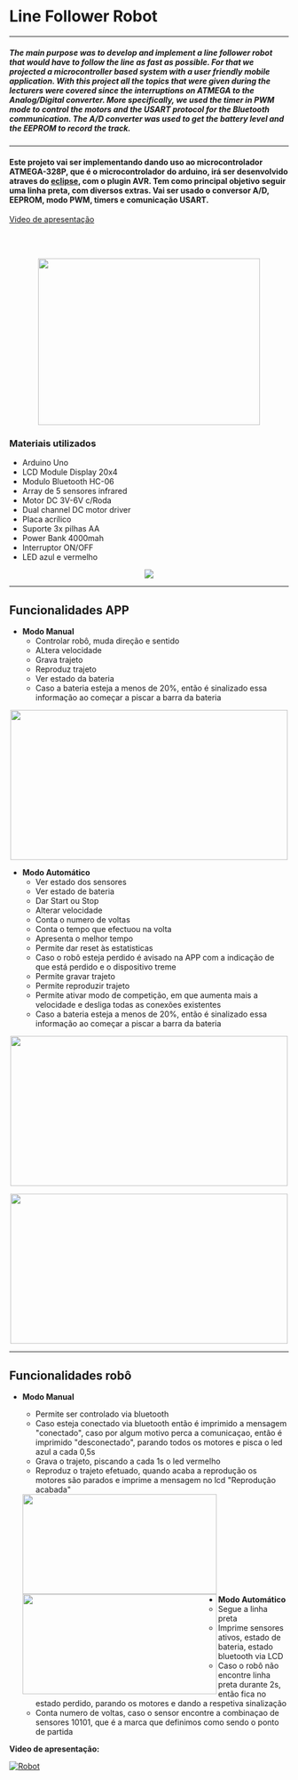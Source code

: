 # Line Follower Robot

----

##### The main purpose was to develop and implement a line follower robot that would have to follow the line as fast as possible. For that we projected a microcontroller based system with a user friendly mobile application. With this project all the topics that were given during the lecturers were covered since the interruptions on ATMEGA to the Analog/Digital converter. More specifically, we used the timer in PWM mode to control the motors and the USART protocol for the Bluetooth communication. The A/D converter was used to get the battery level and the EEPROM to record the track.

----

#### Este projeto vai ser implementando dando uso ao microcontrolador ATMEGA-328P, que é o microcontrolador do arduino, irá ser desenvolvido atraves do [eclipse](https://www.eclipse.org/), com o plugin AVR. Tem como principal objetivo seguir uma linha preta, com diversos extras. Vai ser usado o conversor A/D, EEPROM, modo PWM, timers e comunicação USART.

[Video de apresentação](https://www.youtube.com/watch?v=CKVy9AVmKbY)

<br/>
<br/>

<p align="center">
  <img src="https://user-images.githubusercontent.com/35969631/51709991-cd2f1280-201f-11e9-9b0c-49ccb89862b0.jpg" width="400" height="300">
</p>


### Materiais utilizados
* Arduino Uno
* LCD Module Display 20x4
* Modulo Bluetooth HC-06
* Array de 5 sensores infrared
* Motor DC 3V-6V c/Roda
* Dual channel DC motor driver
* Placa acrílico
* Suporte 3x pilhas AA
* Power Bank 4000mah
* Interruptor ON/OFF
* LED azul e vermelho

<p align="center">
  
   <img src="https://user-images.githubusercontent.com/35969631/51689680-0bf8a480-1fef-11e9-9f20-35d9b9e2bc54.png">
</p>

---

## Funcionalidades APP
* **Modo Manual**
  * Controlar robô, muda direção e sentido
  * ALtera velocidade
  * Grava trajeto
  * Reproduz trajeto
  * Ver estado da bateria
  * Caso a bateria esteja a menos de 20%, então é sinalizado essa informação ao começar a piscar a barra da bateria

<p align="center">
  <img src="https://user-images.githubusercontent.com/35969631/51706773-59890780-2017-11e9-8f1a-d1c2298796c1.jpg" width="500" height="270">
</p>




* **Modo Automático**
  * Ver estado dos sensores
  * Ver estado de bateria
  * Dar Start ou Stop
  * Alterar velocidade
  * Conta o numero de voltas
  * Conta o tempo que efectuou na volta
  * Apresenta o melhor tempo
  * Permite dar reset às estatisticas
  * Caso o robô esteja perdido é avisado na APP com a indicação de que está perdido e o dispositivo treme
  * Permite gravar trajeto 
  * Permite reproduzir trajeto
  * Permite ativar modo de competição, em que aumenta mais a velocidade e desliga todas as conexões existentes
  * Caso a bateria esteja a menos de 20%, então é sinalizado essa informação ao começar a piscar a barra da bateria
  
<p align="center">
  <img src="https://user-images.githubusercontent.com/35969631/51708005-9f939a80-201a-11e9-8993-3f61d725abfa.jpg" width="500" height="270">
</p>
<p align="center">
  <img src="https://user-images.githubusercontent.com/35969631/51708004-9f939a80-201a-11e9-8567-8a2dcd8948bc.jpg" width="500" height="270">
</p>


----

## Funcionalidades robô
* **Modo Manual**
  * Permite ser controlado via bluetooth
  * Caso esteja conectado via bluetooth então é imprimido a mensagem "conectado", caso por algum motivo perca a comunicaçao, então é imprimido "desconectado", parando todos os motores e pisca o led azul a cada 0,5s
  * Grava o trajeto, piscando a cada 1s o led vermelho
  * Reproduz o trajeto efetuado, quando acaba a reprodução os motores são parados e imprime a mensagem no lcd "Reprodução acabada"
  <img align="left" width="350" height="180" src="https://user-images.githubusercontent.com/35969631/51706769-5726ad80-2017-11e9-83e0-387e94e55455.jpg">
  
  <img align="left" width="350" height="180" src="https://user-images.githubusercontent.com/35969631/51706770-57bf4400-2017-11e9-9ed0-d4f0ba023969.jpg">

<br/>
<br/>
<br/>
<br/>
<br/>
<br/>

<br/>
<br/>
<br/>




* **Modo Automático**
  * Segue a linha preta
  * Imprime sensores ativos, estado de bateria, estado bluetooth via LCD
  * Caso o robô não encontre linha preta durante 2s, então fica no estado perdido, parando os motores e dando a respetiva sinalização
  * Conta numero de voltas, caso o sensor encontre a combinaçao de sensores 10101, que é a marca que definimos como sendo o ponto de partida
 
**Video de apresentação:**

[![Robot](http://img.youtube.com/vi/CKVy9AVmKbY/0.jpg)](https://youtu.be/CKVy9AVmKbY)

